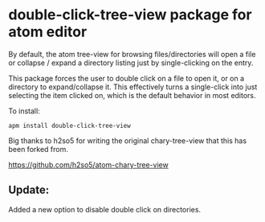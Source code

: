 # double-click-tree-view package for atom editor

By default, the atom tree-view for browsing files/directories will open a file or collapse / expand
a directory listing just by single-clicking on the entry.

This package forces the user to double click on a file to open it, or on a directory to expand/collapse it. This effectively turns a single-click into just selecting the item clicked on, which is the default behavior in most editors.

To install:

```apm install double-click-tree-view```


Big thanks to h2so5 for writing the original chary-tree-view that this has been forked from.

https://github.com/h2so5/atom-chary-tree-view

## Update:

Added a new option to disable double click on directories.
